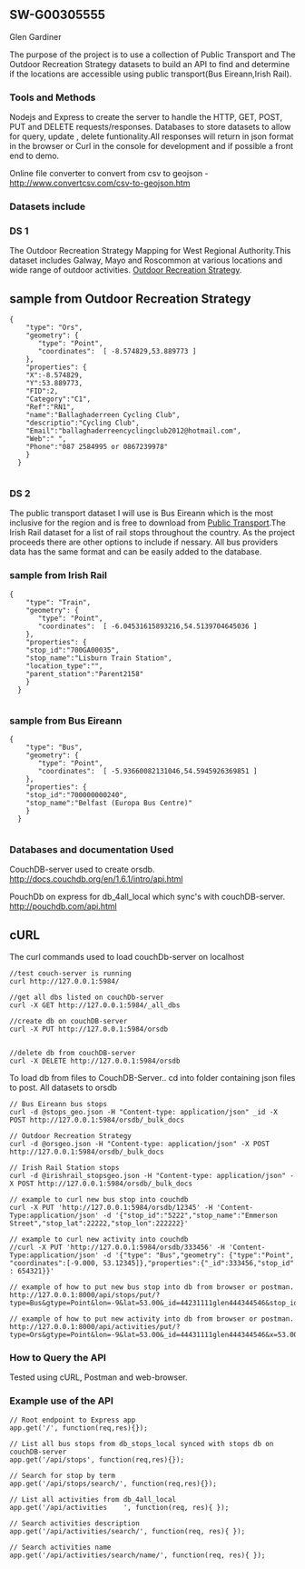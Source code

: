 

## SW-G00305555


Glen Gardiner 

The purpose of the project is to use a collection of Public Transport and The Outdoor Recreation Strategy datasets to build an API to find and determine if the locations are accessible using public transport(Bus Eireann,Irish Rail).

### Tools and Methods

Nodejs and Express to create the server to handle the HTTP, GET, POST, PUT and DELETE requests/responses.
Databases to store datasets to allow for query, update , delete funtionality.All responses will return in json format in the browser or Curl in the console for development and if possible a front end to demo. 

Online file converter to convert from csv to geojson - http://www.convertcsv.com/csv-to-geojson.htm


### Datasets include

### DS 1
The Outdoor Recreation Strategy Mapping for West Regional Authority.This dataset includes Galway, Mayo and Roscommon at various locations and wide range of outdoor activities. 
[Outdoor Recreation Strategy](https://data.gov.ie/dataset/outdoor-recreation-strategy).

## sample from Outdoor Recreation Strategy

```
{
    "type": "Ors",
    "geometry": {
       "type": "Point",
       "coordinates":  [ -8.574829,53.889773 ]
    },
    "properties": {
    "X":-8.574829,
    "Y":53.889773,
    "FID":2,
    "Category":"C1",
    "Ref":"RN1",
    "name":"Ballaghaderreen Cycling Club",
    "descriptio":"Cycling Club",
    "Email":"ballaghaderreencyclingclub2012@hotmail.com",
    "Web":" ",
    "Phone":"087 2584995 or 0867239978"
    }
  }


```
 


### DS 2
The public transport dataset I will use is Bus Eireann which is the most inclusive for the region and is free to download from [Public Transport](http://www.transportforireland.ie/transitData/PT_Data.html).The Irish Rail dataset for a list of rail stops throughout the country. As the project proceeds there are other options to include if nessary. All bus providers data has the same format and can be easily added to the database.  
### sample from Irish Rail
```
{
    "type": "Train",
    "geometry": {
       "type": "Point",
       "coordinates":  [ -6.04531615893216,54.5139704645036 ]
    },
    "properties": {
    "stop_id":"700GA00035",
    "stop_name":"Lisburn Train Station",
    "location_type":"",
    "parent_station":"Parent2158"
    }
  }
  
```
### sample from Bus Eireann 
```
{
    "type": "Bus",
    "geometry": {
       "type": "Point",
       "coordinates":  [ -5.93660082131046,54.5945926369851 ]
    },
    "properties": {
    "stop_id":"700000000240",
    "stop_name":"Belfast (Europa Bus Centre)"
    }
  }
  
```




### Databases and documentation Used

CouchDB-server used to create orsdb.
http://docs.couchdb.org/en/1.6.1/intro/api.html

PouchDb on express for db_4all_local which sync's with couchDB-server.
http://pouchdb.com/api.html


## cURL

The curl commands used to load couchDb-server on localhost
```
//test couch-server is running
curl http://127.0.0.1:5984/

```

```
//get all dbs listed on couchDb-server
curl -X GET http://127.0.0.1:5984/_all_dbs

```

```
//create db on couchDB-server
curl -X PUT http://127.0.0.1:5984/orsdb

```

```

//delete db from couchDB-server
curl -X DELETE http://127.0.0.1:5984/orsdb

```


To load db from files to CouchDB-Server.. cd into folder containing json files to post. All datasets to orsdb

```
// Bus Eireann bus stops
curl -d @stops_geo.json -H "Content-type: application/json" _id -X POST http://127.0.0.1:5984/orsdb/_bulk_docs

```

```
// Outdoor Recreation Strategy
curl -d @orsgeo.json -H "Content-type: application/json" -X POST http://127.0.0.1:5984/orsdb/_bulk_docs

```

```
// Irish Rail Station stops
curl -d @irishrail_stopsgeo.json -H "Content-type: application/json" -X POST http://127.0.0.1:5984/orsdb/_bulk_docs

```

```
// example to curl new bus stop into couchdb 
curl -X PUT 'http://127.0.0.1:5984/orsdb/12345' -H 'Content-Type:application/json' -d '{"stop_id":"5222","stop_name":"Emmerson Street","stop_lat":22222,"stop_lon":222222}'

```

```
// example to curl new activity into couchdb
//curl -X PUT 'http://127.0.0.1:5984/orsdb/333456' -H 'Content-Type:application/json' -d '{"type": "Bus","geometry": {"type":"Point", "coordinates":[-9.000, 53.12345]},"properties":{"_id":333456,"stop_id" : 654321}}'

```

```
// example of how to put new bus stop into db from browser or postman.
http://127.0.0.1:8000/api/stops/put/?type=Bus&gtype=Point&lon=-9&lat=53.00&_id=44231111glen444344546&stop_id=888

```

```
// example of how to put new activity into db from browser or postman.
http://127.0.0.1:8000/api/activities/put/?type=Ors&gtype=Point&lon=-9&lat=53.00&_id=44431111glen444344546&x=53.00&y=-9&fid=555&ref=MO123&name=hello&descriptio=test&email=mail@mail.com&web=hairy.com&phone=1234567890

```






### How to Query the API

Tested using cURL, Postman and web-browser.



### Example use of the API

```
// Root endpoint to Express app
app.get('/', function(req,res){});

```

```
// List all bus stops from db_stops_local synced with stops db on couchDB-server
app.get('/api/stops', function(req,res){});

```

```
// Search for stop by term
app.get('/api/stops/search/', function(req,res){});

```



```
// List all activities from db_4all_local
app.get('/api/activities	', function(req, res){ });

```


```
// Search activities description
app.get('/api/activities/search/', function(req, res){ });

```


```
// Search activities name
app.get('/api/activities/search/name/', function(req, res){ });

```





